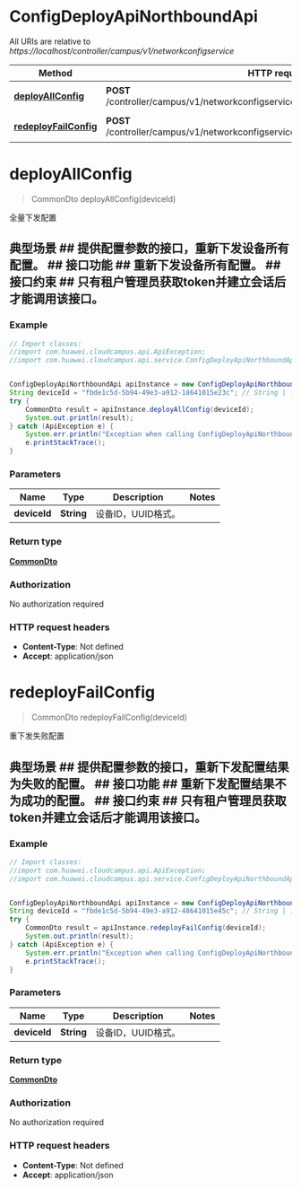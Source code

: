 # ConfigDeployApiNorthboundApi

All URIs are relative to *https://localhost/controller/campus/v1/networkconfigservice*

Method | HTTP request | Description
------------- | ------------- | -------------
[**deployAllConfig**](ConfigDeployApiNorthboundApi.md#deployAllConfig) | **POST** /controller/campus/v1/networkconfigservice/deploy/devices/{deviceId}/alldeploy | 全量下发配置
[**redeployFailConfig**](ConfigDeployApiNorthboundApi.md#redeployFailConfig) | **POST** /controller/campus/v1/networkconfigservice/deploy/devices/{deviceId}/redeploy | 重下发失败配置


<a name="deployAllConfig"></a>
# **deployAllConfig**
> CommonDto deployAllConfig(deviceId)

全量下发配置

## 典型场景 ##    提供配置参数的接口，重新下发设备所有配置。 ## 接口功能 ##    重新下发设备所有配置。 ## 接口约束 ##    只有租户管理员获取token并建立会话后才能调用该接口。 

### Example
```java
// Import classes:
//import com.huawei.cloudcampus.api.ApiException;
//import com.huawei.cloudcampus.api.service.ConfigDeployApiNorthboundApi;


ConfigDeployApiNorthboundApi apiInstance = new ConfigDeployApiNorthboundApi();
String deviceId = "fbde1c5d-5b94-49e3-a912-18641015e23c"; // String | 设备ID，UUID格式。
try {
    CommonDto result = apiInstance.deployAllConfig(deviceId);
    System.out.println(result);
} catch (ApiException e) {
    System.err.println("Exception when calling ConfigDeployApiNorthboundApi#deployAllConfig");
    e.printStackTrace();
}
```

### Parameters

Name | Type | Description  | Notes
------------- | ------------- | ------------- | -------------
 **deviceId** | **String**| 设备ID，UUID格式。 |

### Return type

[**CommonDto**](CommonDto.md)

### Authorization

No authorization required

### HTTP request headers

 - **Content-Type**: Not defined
 - **Accept**: application/json

<a name="redeployFailConfig"></a>
# **redeployFailConfig**
> CommonDto redeployFailConfig(deviceId)

重下发失败配置

## 典型场景 ##    提供配置参数的接口，重新下发配置结果为失败的配置。 ## 接口功能 ##    重新下发配置结果不为成功的配置。 ## 接口约束 ##    只有租户管理员获取token并建立会话后才能调用该接口。 

### Example
```java
// Import classes:
//import com.huawei.cloudcampus.api.ApiException;
//import com.huawei.cloudcampus.api.service.ConfigDeployApiNorthboundApi;


ConfigDeployApiNorthboundApi apiInstance = new ConfigDeployApiNorthboundApi();
String deviceId = "fbde1c5d-5b94-49e3-a912-48641015e45c"; // String | 设备ID，UUID格式。
try {
    CommonDto result = apiInstance.redeployFailConfig(deviceId);
    System.out.println(result);
} catch (ApiException e) {
    System.err.println("Exception when calling ConfigDeployApiNorthboundApi#redeployFailConfig");
    e.printStackTrace();
}
```

### Parameters

Name | Type | Description  | Notes
------------- | ------------- | ------------- | -------------
 **deviceId** | **String**| 设备ID，UUID格式。 |

### Return type

[**CommonDto**](CommonDto.md)

### Authorization

No authorization required

### HTTP request headers

 - **Content-Type**: Not defined
 - **Accept**: application/json


